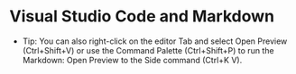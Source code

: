 # Visual Studio Code and Markdown
* Tip: You can also right-click on the editor Tab and select Open Preview (Ctrl+Shift+V) or use the Command Palette (Ctrl+Shift+P) to run the Markdown: Open Preview to the Side command (Ctrl+K V).
